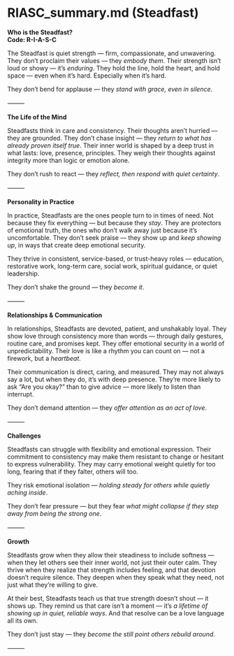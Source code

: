 # RIASC_summary.md (Steadfast)

**Who is the Steadfast?**  
**Code: R-I-A-S-C**

The Steadfast is quiet strength — firm, compassionate, and unwavering. They don’t proclaim their values — they *embody them*. Their strength isn’t loud or showy — it’s *enduring*. They hold the line, hold the heart, and hold space — even when it’s hard. Especially when it’s hard.

They don’t bend for applause — they *stand with grace, even in silence*.

⸻

**The Life of the Mind**

Steadfasts think in care and consistency. Their thoughts aren’t hurried — they are grounded. They don’t chase insight — they *return to what has already proven itself true*. Their inner world is shaped by a deep trust in what lasts: love, presence, principles. They weigh their thoughts against integrity more than logic or emotion alone.

They don’t rush to react — they *reflect, then respond with quiet certainty*.

⸻

**Personality in Practice**

In practice, Steadfasts are the ones people turn to in times of need. Not because they fix everything — but because they *stay*. They are protectors of emotional truth, the ones who don’t walk away just because it’s uncomfortable. They don’t seek praise — they show up and *keep showing up*, in ways that create deep emotional security.

They thrive in consistent, service-based, or trust-heavy roles — education, restorative work, long-term care, social work, spiritual guidance, or quiet leadership.

They don’t shake the ground — they *become it*.

⸻

**Relationships & Communication**

In relationships, Steadfasts are devoted, patient, and unshakably loyal. They show love through consistency more than words — through daily gestures, routine care, and promises kept. They offer emotional security in a world of unpredictability. Their love is like a rhythm you can count on — not a firework, but a *heartbeat*.

Their communication is direct, caring, and measured. They may not always say a lot, but when they do, it’s with deep presence. They’re more likely to ask “Are you okay?” than to give advice — more likely to listen than interrupt.

They don’t demand attention — they *offer attention as an act of love*.

⸻

**Challenges**

Steadfasts can struggle with flexibility and emotional expression. Their commitment to consistency may make them resistant to change or hesitant to express vulnerability. They may carry emotional weight quietly for too long, fearing that if they falter, others will too.

They risk emotional isolation — *holding steady for others while quietly aching inside*.

They don’t fear pressure — but they fear *what might collapse if they step away from being the strong one*.

⸻

**Growth**

Steadfasts grow when they allow their steadiness to include softness — when they let others see their inner world, not just their outer calm. They thrive when they realize that strength includes feeling, and that devotion doesn’t require silence. They deepen when they speak what they need, not just what they’re willing to give.

At their best, Steadfasts teach us that true strength doesn’t shout — it shows up. They remind us that care isn’t a moment — it’s *a lifetime of showing up in quiet, reliable ways*. And that resolve can be a love language all its own.

They don’t just stay — they *become the still point others rebuild around*.

⸻

